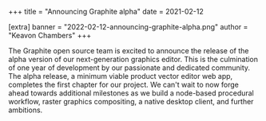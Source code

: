 +++
title = "Announcing Graphite alpha"
date = 2021-02-12

[extra]
banner = "2022-02-12-announcing-graphite-alpha.png"
author = "Keavon Chambers"
+++

The Graphite open source team is excited to announce the release of the alpha version of our next-generation graphics editor. This is the culmination of one year of development by our passionate and dedicated community. The alpha release, a minimum viable product vector editor web app, completes the first chapter for our project. We can't wait to now forge ahead towards additional milestones as we build a node-based procedural workflow, raster graphics compositing, a native desktop client, and further ambitions.

<!-- more -->
